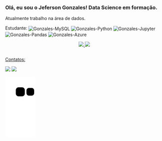 ### Olá, eu sou o Jeferson Gonzales! Data Science em formação. 

Atualmente trabalho na área de dados.

Estudante: <img align="center" alt="Gonzales-MySQL" height="30" width="40" src="https://cdn.jsdelivr.net/gh/devicons/devicon/icons/mysql/mysql-original.svg" />
<img align="center" alt="Gonzales-Python" height="30" width="40" src="https://cdn.jsdelivr.net/gh/devicons/devicon/icons/python/python-original.svg" />
<img align="center" alt="Gonzales-Jupyter" height="30" width="40" src="https://cdn.jsdelivr.net/gh/devicons/devicon/icons/jupyter/jupyter-original-wordmark.svg" />
<img align="center" alt="Gonzales-Pandas" height="30" width="40" src="https://cdn.jsdelivr.net/gh/devicons/devicon/icons/pandas/pandas-original-wordmark.svg" />
<img align="center" alt="Gonzales-Azure" height="30" width="40" src="https://cdn.jsdelivr.net/gh/devicons/devicon/icons/azure/azure-original.svg" />
          
 <div align="center"><a href="https://github.com/JefersonHGonzales">
  <img height="150em" src="https://github-readme-stats.vercel.app/api?username=JefersonHGonzales&show_icons=true&theme=tokyonight&include_all_commits=true&count_private=true"/>
  <img height="150em" src="https://github-readme-stats.vercel.app/api/top-langs/?username=JefersonHGonzales&layout=compact&langs_count=7&theme=tokyonight"/>
</div>
  
  ##
   Contatos:
  
  <div>
  <a href="https://www.linkedin.com/in/jefersongonzales/" target="_blank"><img src="https://img.shields.io/badge/-LinkedIn-%230077B5?style=for-the-badge&logo=linkedin&logoColor=white" target="_blank"></a>
 <a href="mailto:jeferson.hgf97@gmail.com"><img src="https://img.shields.io/badge/Gmail-D14836?style=for-the-badge&logo=gmail&logoColor=white" target="_blank"></a>
    
  ![Snake animation](https://github.com/LaraSampaio20/LaraSampaio20/blob/output/github-contribution-grid-snake.svg)
    
  </div>
